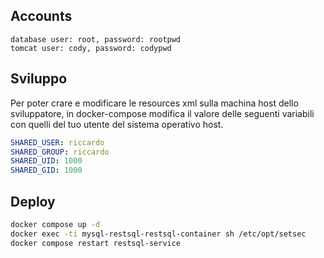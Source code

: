 ## Accounts
```text
database user: root, password: rootpwd
tomcat user: cody, password: codypwd
```
## Sviluppo
Per poter crare e modificare le resources xml sulla machina host dello sviluppatore, 
in docker-compose modifica il valore delle seguenti variabili con quelli del tuo utente del sistema operativo host.
```yml
SHARED_USER: riccardo
SHARED_GROUP: riccardo
SHARED_UID: 1000
SHARED_GID: 1000
```
## Deploy
```bash
docker compose up -d
docker exec -ti mysql-restsql-restsql-container sh /etc/opt/setsec
docker compose restart restsql-service
```